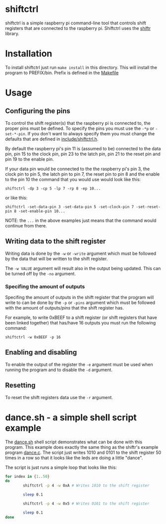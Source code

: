# shiftctrl

shiftctrl is a simple raspberry pi command-line tool that controls shift registers that are connected to the raspberry pi. Shiftctrl uses the [shiftr](https://github.com/TheShoutingParrot/shiftr) library.

# Installation

To install shiftctrl just run `make install` in this directory. This will install the program to PREFIX/bin. Prefix is defined in the [Makefile](Makefile)

# Usage

## Configuring the pins

To control the shift register(s) that the raspberry pi is connected to, the proper pins must be defined. To specify the pins you must use the `-*p` or `-set-*-pin`. If you don't want to always specify them you must change the defaults that are defined in [include/shiftctrl.h](include/shiftctrl.h). 


By default the raspberry pi's pin 11 is (assumed to be) connected to the data pin, pin 15 to the clock pin, pin 23 to the latch pin, pin 21 to the reset pin and pin 19 to the enable pin.


If your data pin would be connected to the the raspberry pi's pin 3, the clock pin to pin 5, the latch pin to pin 7, the reset pin to pin 8 and the enable to the pin 10 the command that you would use would look like this:

```
shiftctrl -dp 3 -cp 5 -lp 7 -rp 8 -ep 10...
```

or like this:

```
shiftctrl -set-data-pin 3 -set-data-pin 5 -set-clock-pin 7 -set-reset-pin 8 -set-enable-pin 10...
```

NOTE: the `...` in the above examples just means that the command would continue from there.

## Writing data to the shift register

Writing data is done by the `-w` or `-write` argument which must be followed by the data that will be written to the shift register.

The `-w VALUE` argument will result also in the output being updated. This can be turned off by  the `-no` argument.

### Specifing the amount of outputs

Specifing the amount of outputs in the shift register that the program will write to can be done by the `-p` or `-pins` argument which must be followed with the amount of outputs/*pins* that the shift register has.

For example, to write 0xBEEF to a shift register (or shift registers that have been linked together) that has/have 16 outputs you must run the following command:

```
shiftctrl -w 0xBEEF -p 16
```

## Enabling and disabling 

To enable the output of the register the `-e` argument must be used when running the program and to disable the `-d` argument.

## Resetting

To reset the shift registers data use the `-r` argument.

# dance.sh - a simple shell script example

The [dance.sh](examples/dance.sh) shell script demonstrates what can be done with this program. This example does exactly the same thing as the shiftr's example program [dance.c](https://github.com/TheShoutingParrot/shiftr/blob/main/examples/dance.c). The script just writes 1010 and 0101 to the shift register 50 times in a row so that it looks like the leds are doing a little "dance".

The script is just runs a simple loop that looks like this:

```sh
for index in {1..50}
do
        shiftctrl -p 4 -w 0xA # Writes 1010 to the shift register

        sleep 0.1

        shiftctrl -p 4 -w 0x5 # Writes 0101 to the shift register

        sleep 0.1
done
```
